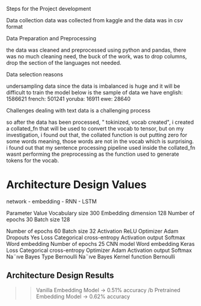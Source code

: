 Steps for the Project development

Data collection
data was collected from kaggle and the data was in csv format

Data Preparation and Preprocessing

the data was cleaned and preprocessed using python and pandas, there was no much cleaning need,
the buck of the work, was to drop columns, drop the section of the languages not needed.

Data selection reasons

undersampling data since the data is imbalanced is huge and it will be difficult to train the model
below is the sample of data we have
english: 1586621
french: 501241
yoruba: 16911
ewe: 28640



Challenges
dealing with text data is a challenging process

so after the data has been processed, " tokinized, vocab created", i created a collated_fn
that will be used to convert the vocab to tensor, but on my investigation, i found out that,
the collated function is out putting zero for some words meaning, those words are not in the vocab
which is surprising. i found out that my sentence processing pipeline used inside the collated_fn
wasnt performing the preprocessing as the function used to generate tokens for the vocab.






# Architecture Design Values
network - embedding 
        - RNN
        - LSTM



Parameter Value
Vocabulary size 300
Embedding dimension 128
Number of epochs 30
Batch size 128

Number of epochs 60
Batch size 32
Activation ReLU
Optimizer Adam
Dropouts Yes
Loss Categorical cross-entropy
Activation output Softmax
Word embedding
Number of epochs 25
CNN model Word embedding Keras
Loss Categorical cross-entropy
Optimizer Adam
Activation output Softmax
Na¨ıve Bayes
Type Bernoulli Na¨ıve Bayes
Kernel function Bernoulli



## Architecture Design Results
  >> Vanilla Embedding Model -> 0.51% accuracy /b
  >> Pretrained Embedding Model -> 0.62% accuracy
  
